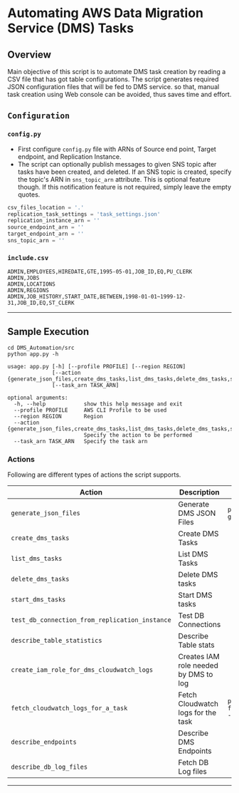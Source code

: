 # Automating AWS Data Migration Service (DMS) Tasks

## Overview
Main objective of this script is to automate DMS task creation by reading a CSV file that has got table configurations. The script generates required JSON configuration files that will be fed to DMS service. so that, manual task creation using Web console can be avoided, thus saves time and effort. 

## `Configuration`

### `config.py`
- First configure `config.py` file with ARNs of Source end point, Target endpoint, and Replication Instance.
- The script can optionally publish messages to given SNS topic after tasks have been created, and deleted. If an SNS topic is created, specify the topic's ARN in `sns_topic_arn` attribute. This is optional feature though. If this notification feature is not required, simply leave the empty quotes.  

```python
csv_files_location = '.'
replication_task_settings = 'task_settings.json'
replication_instance_arn = ''
source_endpoint_arn = ''
target_endpoint_arn = ''
sns_topic_arn = ''
```

### `include.csv`
```shell script
ADMIN,EMPLOYEES,HIREDATE,GTE,1995-05-01,JOB_ID,EQ,PU_CLERK
ADMIN,JOBS
ADMIN,LOCATIONS
ADMIN,REGIONS
ADMIN,JOB_HISTORY,START_DATE,BETWEEN,1998-01-01~1999-12-31,JOB_ID,EQ,ST_CLERK
```

****
## Sample Execution

```shell script
cd DMS_Automation/src
python app.py -h
```

```
usage: app.py [-h] [--profile PROFILE] [--region REGION]
              [--action {generate_json_files,create_dms_tasks,list_dms_tasks,delete_dms_tasks,start_dms_tasks,test_db_connection_from_replication_instance,describe_table_statistics,create_iam_role_for_dms_cloudwatch_logs,fetch_cloudwatch_logs_for_a_task,describe_endpoints,describe_db_log_files}]
              [--task_arn TASK_ARN]

optional arguments:
  -h, --help            show this help message and exit
  --profile PROFILE     AWS CLI Profile to be used
  --region REGION       Region
  --action {generate_json_files,create_dms_tasks,list_dms_tasks,delete_dms_tasks,start_dms_tasks,test_db_connection_from_replication_instance,describe_table_statistics,create_iam_role_for_dms_cloudwatch_logs,fetch_cloudwatch_logs_for_a_task,describe_endpoints,describe_db_log_files}
                        Specify the action to be performed
  --task_arn TASK_ARN   Specify the task arn
```

### Actions
Following are different types of actions the script supports.

Action | Description | Sample|
--- | --- | --- | 
`generate_json_files`|Generate DMS JSON Files|`python app.py --action generate_json_files`|
`create_dms_tasks`|Create DMS Tasks|
`list_dms_tasks`|List DMS Tasks|
`delete_dms_tasks`|Delete DMS tasks|
`start_dms_tasks`|Start DMS tasks|
`test_db_connection_from_replication_instance`|Test DB Connections
`describe_table_statistics`|Describe Table stats
`create_iam_role_for_dms_cloudwatch_logs`|Creates IAM role needed by DMS to log
`fetch_cloudwatch_logs_for_a_task`|Fetch Cloudwatch logs for the task|`python app.py --action fetch_cloudwatch_logs_for_a_task --task_arn <task_run>`
`describe_endpoints`|Describe DMS Endpoints|
`describe_db_log_files`|Fetch DB Log files|
****
